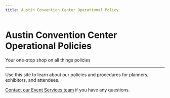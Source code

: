 ```yaml
---
title: Austin Convention Center Operational Policy
---
```


# Austin Convention Center Operational Policies

Your one-stop shop on all things policies

---

Use this site to learn about our policies and procedures for planners, exhibitors, and attendees.

[Contact our Event Services team](https://www.austinconventioncenter.com/contact-event-services/) if you have any questions.
